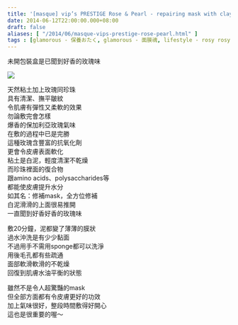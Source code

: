 ```yaml
---
title: '[masque] vip’s PRESTIGE Rose & Pearl - repairing mask with clay'
date: 2014-06-12T22:00:00.000+08:00
draft: false
aliases: [ "/2014/06/masque-vips-prestige-rose-pearl.html" ]
tags : [glamorous - 保養おたく, glamorous - 面膜魂, lifestyle - rosy rosy]
---
```


未開包裝盒是已聞到好香的玫瑰味  

![](/images/vipsclay.jpg)

天然粘土加上玫瑰同珍珠  
具有清潔、撫平皺紋  
令肌膚有彈性又柔軟的效果  
勿論敷完會怎樣  
爆香的保加利亞玫瑰氣味  
在敷的過程中已是完勝  
這種玫瑰含豐富的抗氧化劑  
更會令皮膚表面軟化  
粘土是白泥，輕度清潔不乾燥  
而珍珠裡面的復合物  
跟amino acids、polysaccharides等  
都能使皮膚提升水分  
如其名：修補mask，全方位修補  
白泥滑滑的上面很易推開  
一直聞到好香好香的玫瑰味  
  
敷20分鐘，泥都變了薄薄的膜狀  
過水沖洗是有少少黏面  
不過用手不需用sponge都可以洗淨  
用後毛孔都有些疏通  
面部軟滑軟滑的不乾燥  
回復到肌膚水油平衡的狀態  
  
雖然不是令人超驚豔的mask  
但全部方面都有令皮膚更好的功效  
加上氣味很好，整段時間敷得好開心  
這也是很重要的喔～

